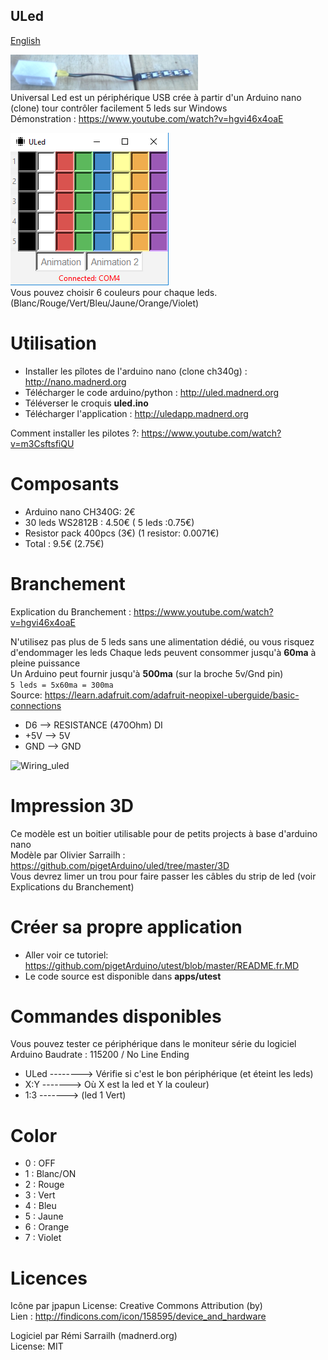 ULed
-----

[English](https://github.com/pigetArduino/uled/)

![Photo ULed](https://github.com/pigetArduino/uled/raw/master/doc/universalLed_photo.jpg)   
Universal Led est un périphérique USB crée à partir d'un Arduino nano (clone) tour contrôler facilement 5 leds sur Windows        
Démonstration : https://www.youtube.com/watch?v=hgvi46x4oaE

![ULed App](https://github.com/pigetArduino/uled/raw/master/doc/ul_app11.png)   
Vous pouvez choisir 6 couleurs pour chaque leds. (Blanc/Rouge/Vert/Bleu/Jaune/Orange/Violet)

# Utilisation
* Installer les pîlotes de l'arduino nano (clone ch340g) : http://nano.madnerd.org
* Télécharger le code arduino/python : http://uled.madnerd.org
* Téléverser le croquis **uled.ino**
* Télécharger l'application : http://uledapp.madnerd.org    

Comment installer les pilotes ?: https://www.youtube.com/watch?v=m3CsftsfiQU

# Composants
* Arduino nano CH340G: 2€
* 30 leds WS2812B : 4.50€ ( 5 leds :0.75€)
* Resistor pack 400pcs (3€) (1 resistor: 0.0071€)
* Total : 9.5€ (2.75€)

# Branchement
Explication du Branchement : https://www.youtube.com/watch?v=hgvi46x4oaE

N'utilisez pas plus de 5 leds sans une alimentation dédié, ou vous risquez d'endommager les leds
Chaque leds peuvent consommer jusqu'à **60ma** à pleine puissance   
Un Arduino peut fournir jusqu'à **500ma** (sur la broche 5v/Gnd pin)   
```5 leds = 5x60ma = 300ma ```  
Source:
https://learn.adafruit.com/adafruit-neopixel-uberguide/basic-connections

* D6 --> RESISTANCE (470Ohm) DI
* +5V --> 5V
* GND --> GND

![Wiring_uled](https://github.com/pigetArduino/uled/raw/master/doc/universalLed_wiring.png)

# Impression 3D
Ce modèle est un boitier utilisable pour de petits projects à base d'arduino nano   
Modèle par Olivier Sarrailh : https://github.com/pigetArduino/uled/tree/master/3D    
Vous devrez limer un trou pour faire passer les câbles du strip de led (voir Explications du Branchement)

# Créer sa propre application
* Aller voir ce tutoriel: https://github.com/pigetArduino/utest/blob/master/README.fr.MD
* Le code source est disponible dans **apps/utest**

# Commandes disponibles
Vous pouvez tester ce périphérique dans le moniteur série du logiciel Arduino
Baudrate : 115200 / No Line Ending   

* ULed --------> Vérifie si c'est le bon périphérique (et éteint les leds)
* X:Y -------> Où X est la led et Y la couleur)
* 1:3 -------> (led 1 Vert)

# Color
* 0 : OFF
* 1 : Blanc/ON
* 2 : Rouge
* 3 : Vert
* 4 : Bleu
* 5 : Jaune
* 6 : Orange
* 7 : Violet

# Licences
Icône par jpapun
License: Creative Commons Attribution (by)   
Lien : http://findicons.com/icon/158595/device_and_hardware

Logiciel par Rémi Sarrailh (madnerd.org)   
License: MIT

